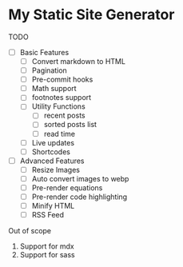 # My Static Site Generator


TODO
- [ ] Basic Features
  - [ ] Convert markdown to HTML
  - [ ] Pagination
  - [ ] Pre-commit hooks
  - [ ] Math support
  - [ ] footnotes support
  - [ ] Utility Functions
    - [ ] recent posts
    - [ ] sorted posts list
    - [ ] read time
  - [ ] Live updates
  - [ ] Shortcodes
- [ ] Advanced Features
  - [ ] Resize Images
  - [ ] Auto convert images to webp
  - [ ] Pre-render equations
  - [ ] Pre-render code highlighting
  - [ ] Minify HTML
  - [ ] RSS Feed

Out of scope
1. Support for mdx
2. Support for sass
